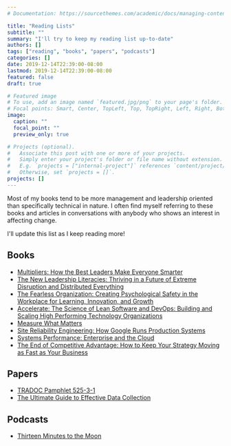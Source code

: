 ```yaml
---
# Documentation: https://sourcethemes.com/academic/docs/managing-content/

title: "Reading Lists"
subtitle: ""
summary: "I'll try to keep my reading list up-to-date"
authors: []
tags: ["reading", "books", "papers", "podcasts"]
categories: []
date: 2019-12-14T22:39:00-08:00
lastmod: 2019-12-14T22:39:00-08:00
featured: false
draft: true

# Featured image
# To use, add an image named `featured.jpg/png` to your page's folder.
# Focal points: Smart, Center, TopLeft, Top, TopRight, Left, Right, BottomLeft, Bottom, BottomRight.
image:
  caption: ""
  focal_point: ""
  preview_only: true

# Projects (optional).
#   Associate this post with one or more of your projects.
#   Simply enter your project's folder or file name without extension.
#   E.g. `projects = ["internal-project"]` references `content/project/deep-learning/index.md`.
#   Otherwise, set `projects = []`.
projects: []
---
```


Most of my books tend to be more management and leadership oriented than specifically technical in nature. I often find myself referring to these books and articles in conversations with anybody who shows an interest in affecting change.

I'll update this list as I keep reading more!

## Books
- [Multipliers: How the Best Leaders Make Everyone Smarter](https://www.goodreads.com/book/show/8310410-multipliers)
- [The New Leadership Literacies: Thriving in a Future of Extreme Disruption and Distributed Everything](https://www.goodreads.com/book/show/34064021-the-new-leadership-literacies)
- [The Fearless Organization: Creating Psychological Safety in the Workplace for Learning, Innovation, and Growth](https://www.goodreads.com/book/show/40275161-the-fearless-organization)
- [Accelerate: The Science of Lean Software and DevOps: Building and Scaling High Performing Technology Organizations](https://www.goodreads.com/book/show/39080433-accelerate)
- [Measure What Matters](https://www.goodreads.com/book/show/39286958-measure-what-matters)
- [Site Reliability Engineering: How Google Runs Production Systems](https://www.goodreads.com/book/show/27968891-site-reliability-engineering)
- [Systems Performance: Enterprise and the Cloud](https://www.goodreads.com/book/show/18058001-systems-performance)
- [The End of Competitive Advantage: How to Keep Your Strategy Moving as Fast as Your Business](https://www.goodreads.com/book/show/15824360-the-end-of-competitive-advantage)

## Papers
- [TRADOC Pamphlet 525-3-1](/files/TRADOC-525-3-1.pdf)
- [The Ultimate Guide to Effective Data Collection](/files/The-Ultimate-Guide-to-Effective-Data-Collection.pdf)

## Podcasts
- [Thirteen Minutes to the Moon](https://www.bbc.co.uk/programmes/w13xttx2)
